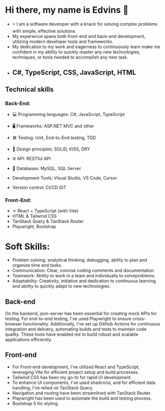 # Hi there, my name is Edvins 👋

- ⚡ I am a software developer with a knack for solving complex problems with simple, effective solutions.
-  My experience spans both front-end and back-end development, utilizing modern developer tools and frameworks.
-  My dedication to my work and eagerness to continuously learn make me confident in my ability to quickly master any new technologies, techniques, or tools needed to accomplish any new task.
-  ## C#, TypeScript, CSS, JavaScript, HTML

## Technical skills
### Back-End:
- 💻 Programming languages: C#, JavaScript, TypeScript
- 🖥 Frameworks: ASP.NET MVC and other
- 🛠 Testing: Unit, End-to-End testing, TDD
- 📐 Design principles: SOLID, KISS, DRY
- 🌐 API: RESTful API
  
- 💾 Databases: MySQL, SQL Server
- Development Tools: Visual Studio, VS Code, Cursor
- Version control: CI/CD GIT
  
### Front-End:
- ⚛️ React + TypeScript (with Vite)
- HTML & Tailwind CSS
- TanStack Query & TanStack Router
- Playwright, Bootstrap
  
# Soft Skills:
- Problem solving: analytical thinking, debugging, ability to plan and organize time and tasks.
- Communication: Clear, concise coding comments and documentation
- Teamwork: Ability to work in a team and individually to solveproblems.
- Adaptability: Creativity, initiative and dedication to continuous learning and ability to quickly adapt to new technologies.

## Back-end
On the backend, json-server has been essential for creating mock APIs for testing.
For end-to-end testing, I've used Playwright to ensure cross-browser functionality.
Additionally, I've set up GitHub Actions for continuous integration and delivery, automating builds and tests to maintain code quality.
These tools have enabled me to build robust and scalable applications efficiently.

##  Front-end
- For Front-end development, I've utilized React and TypeScript, leveraging Vite for efficient project setup and build processes.
- Tailwind CSS has been my go-to for rapid UI development.
- To enhance UI components, I've used shadcn/ui, and for efficient data handling, I've relied on TanStack Query.
- Navigation and routing have been streamlined with TanStack Router.
- Playwright has been used to automate the build and testing process.
- Bootstrap 5 for styling.

